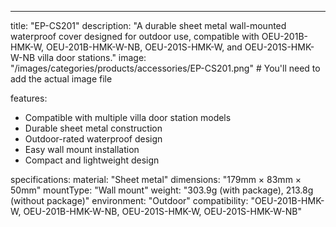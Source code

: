 ---
title: "EP-CS201"
description: "A durable sheet metal wall-mounted waterproof cover designed for outdoor use, compatible with OEU-201B-HMK-W, OEU-201B-HMK-W-NB, OEU-201S-HMK-W, and OEU-201S-HMK-W-NB villa door stations."
image: "/images/categories/products/accessories/EP-CS201.png"  # You'll need to add the actual image file

features:
  - Compatible with multiple villa door station models
  - Durable sheet metal construction
  - Outdoor-rated waterproof design
  - Easy wall mount installation
  - Compact and lightweight design

specifications:
  material: "Sheet metal"
  dimensions: "179mm × 83mm × 50mm"
  mountType: "Wall mount"
  weight: "303.9g (with package), 213.8g (without package)"
  environment: "Outdoor"
  compatibility: "OEU-201B-HMK-W, OEU-201B-HMK-W-NB, OEU-201S-HMK-W, OEU-201S-HMK-W-NB"
